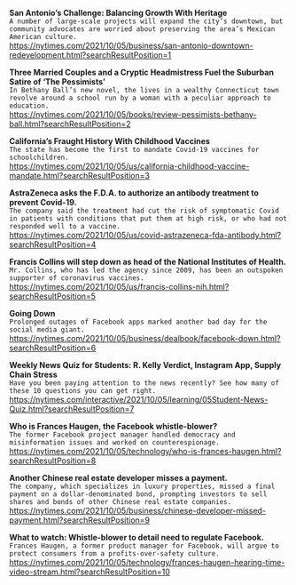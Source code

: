 **San Antonio’s Challenge: Balancing Growth With Heritage**\
`A number of large-scale projects will expand the city’s downtown, but community advocates are worried about preserving the area’s Mexican American culture.`\
https://nytimes.com/2021/10/05/business/san-antonio-downtown-redevelopment.html?searchResultPosition=1

**Three Married Couples and a Cryptic Headmistress Fuel the Suburban Satire of ‘The Pessimists’**\
`In Bethany Ball’s new novel, the lives in a wealthy Connecticut town revolve around a school run by a woman with a peculiar approach to education.`\
https://nytimes.com/2021/10/05/books/review-pessimists-bethany-ball.html?searchResultPosition=2

**California’s Fraught History With Childhood Vaccines**\
`The state has become the first to mandate Covid-19 vaccines for schoolchildren.`\
https://nytimes.com/2021/10/05/us/california-childhood-vaccine-mandate.html?searchResultPosition=3

**AstraZeneca asks the F.D.A. to authorize an antibody treatment to prevent Covid-19.**\
`The company said the treatment had cut the risk of symptomatic Covid in patients with conditions that put them at high risk, or who had not responded well to a vaccine.`\
https://nytimes.com/2021/10/05/us/covid-astrazeneca-fda-antibody.html?searchResultPosition=4

**Francis Collins will step down as head of the National Institutes of Health.**\
`Mr. Collins, who has led the agency since 2009, has been an outspoken supporter of coronavirus vaccines.`\
https://nytimes.com/2021/10/05/us/francis-collins-nih.html?searchResultPosition=5

**Going Down**\
`Prolonged outages of Facebook apps marked another bad day for the social media giant.`\
https://nytimes.com/2021/10/05/business/dealbook/facebook-down.html?searchResultPosition=6

**Weekly News Quiz for Students: R. Kelly Verdict, Instagram App, Supply Chain Stress**\
`Have you been paying attention to the news recently? See how many of these 10 questions you can get right.`\
https://nytimes.com/interactive/2021/10/05/learning/05Student-News-Quiz.html?searchResultPosition=7

**Who is Frances Haugen, the Facebook whistle-blower?**\
`The former Facebook project manager handled democracy and misinformation issues and worked on counterespionage.`\
https://nytimes.com/2021/10/05/technology/who-is-frances-haugen.html?searchResultPosition=8

**Another Chinese real estate developer misses a payment.**\
`The company, which specializes in luxury properties, missed a final payment on a dollar-denominated bond, prompting investors to sell shares and bonds of other Chinese real estate companies.`\
https://nytimes.com/2021/10/05/business/chinese-developer-missed-payment.html?searchResultPosition=9

**What to watch: Whistle-blower to detail need to regulate Facebook.**\
`Frances Haugen, a former product manager for Facebook, will argue to protect consumers from a profits-over-safety culture.`\
https://nytimes.com/2021/10/05/technology/frances-haugen-hearing-time-video-stream.html?searchResultPosition=10

